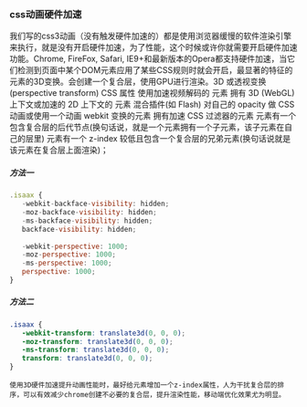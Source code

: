 ### css动画硬件加速

我们写的css3动画（没有触发硬件加速的）都是使用浏览器缓慢的软件渲染引擎来执行，就是没有开启硬件加速，为了性能，这个时候或许你就需要开启硬件加速功能。Chrome, FireFox, Safari, IE9+和最新版本的Opera都支持硬件加速，当它们检测到页面中某个DOM元素应用了某些CSS规则时就会开启，最显著的特征的元素的3D变换。会创建一个复合层，使用GPU进行渲染。3D 或透视变换(perspective transform) CSS 属性 使用加速视频解码的 元素 拥有 3D (WebGL) 上下文或加速的 2D 上下文的 元素 混合插件(如 Flash) 对自己的 opacity 做 CSS 动画或使用一个动画 webkit 变换的元素 拥有加速 CSS 过滤器的元素 元素有一个包含复合层的后代节点(换句话说，就是一个元素拥有一个子元素，该子元素在自己的层里) 元素有一个 z-index 较低且包含一个复合层的兄弟元素(换句话说就是该元素在复合层上面渲染)；

##### 方法一

```js
.isaax {
   -webkit-backface-visibility: hidden;
   -moz-backface-visibility: hidden;
   -ms-backface-visibility: hidden;
   backface-visibility: hidden;
 
   -webkit-perspective: 1000;
   -moz-perspective: 1000;
   -ms-perspective: 1000;
   perspective: 1000;
}
```

##### 方法二

```css
.isaax {
   -webkit-transform: translate3d(0, 0, 0);
   -moz-transform: translate3d(0, 0, 0);
   -ms-transform: translate3d(0, 0, 0);
   transform: translate3d(0, 0, 0);
}
```

```
使用3D硬件加速提升动画性能时，最好给元素增加一个z-index属性，人为干扰复合层的排序，可以有效减少chrome创建不必要的复合层，提升渲染性能，移动端优化效果尤为明显。
```

